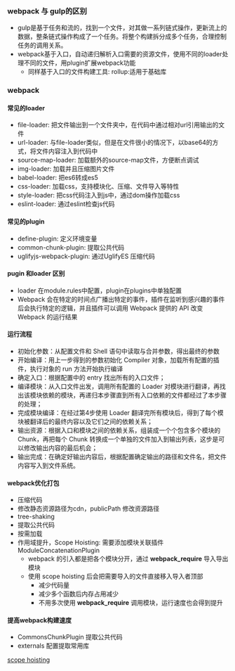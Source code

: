 ### webpack 与 gulp的区别

- gulp是基于任务和流的，找到一个文件，对其做一系列链式操作，更新流上的数据，整条链式操作构成了一个任务。将整个构建拆分成多个任务，合理控制任务的调用关系。
- webpack基于入口，自动递归解析入口需要的资源文件，使用不同的loader处理不同的文件，用plugin扩展webpack功能 
    - 同样基于入口的文件构建工具: rollup:适用于基础库


### webpack

#### 常见的loader
- file-loader: 把文件输出到一个文件夹中，在代码中通过相对url引用输出的文件
- url-loader: 与file-loader类似，但是在文件很小的情况下，以base64的方式，将文件内容注入到代码中
- source-map-loader: 加载额外的source-map文件，方便断点调试
- img-loader: 加载并且压缩图片文件
- babel-loader: 把es6转成es5
- css-loader: 加载css，支持模块化、压缩、文件导入等特性
- style-loader: 把css代码注入到js中，通过dom操作加载css
- eslint-loader: 通过eslint检查js代码

#### 常见的plugin
- define-plugin: 定义环境变量
- common-chunk-plugin: 提取公共代码
- uglifyjs-webpack-plugin: 通过UglifyES 压缩代码

#### pugin 和loader 区别
- loader 在module.rules中配置，plugin在plugins中单独配置
- Webpack 会在特定的时间点广播出特定的事件，插件在监听到感兴趣的事件后会执行特定的逻辑，并且插件可以调用 Webpack 提供的 API 改变 Webpack 的运行结果

#### 运行流程
- 初始化参数：从配置文件和 Shell 语句中读取与合并参数，得出最终的参数
- 开始编译：用上一步得到的参数初始化 Compiler 对象，加载所有配置的插件，执行对象的 run 方法开始执行编译
- 确定入口：根据配置中的 entry 找出所有的入口文件；
- 编译模块：从入口文件出发，调用所有配置的 Loader 对模块进行翻译，再找出该模块依赖的模块，再递归本步骤直到所有入口依赖的文件都经过了本步骤的处理；
- 完成模块编译：在经过第4步使用 Loader 翻译完所有模块后，得到了每个模块被翻译后的最终内容以及它们之间的依赖关系；
- 输出资源：根据入口和模块之间的依赖关系，组装成一个个包含多个模块的 Chunk，再把每个 Chunk 转换成一个单独的文件加入到输出列表，这步是可以修改输出内容的最后机会；
- 输出完成：在确定好输出内容后，根据配置确定输出的路径和文件名，把文件内容写入到文件系统。


#### webpack优化打包
- 压缩代码
- 修改静态资源路径为cdn，publicPath 修改资源路径
- tree-shaking
- 提取公共代码
- 按需加载
- 作用域提升，Scope Hoisting: 需要添加模块关联插件ModuleConcatenationPlugin
    -  webpack 的引入都是把各个模块分开，通过 __webpack_require__ 导入导出模块   
    - 使用 scope hoisting 后会把需要导入的文件直接移入导入者顶部
        - 减少代码量
        - 减少多个函数后内存占用减少
        - 不用多次使用 __webpack_require__ 调用模块，运行速度也会得到提升


#### 提高webpack构建速度
- CommonsChunkPlugin 提取公共代码
- externals 配置提取常用库

[scope hoisting](https://segmentfault.com/a/1190000018220850)
